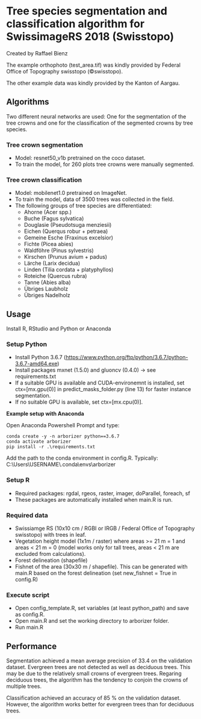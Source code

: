 # Tree species segmentation and classification algorithm for SwissimageRS 2018 (Swisstopo)
Created by Raffael Bienz

The example orthophoto (test_area.tif) was kindly provided by Federal Office of Topography swisstopo (©swisstopo).

The other example data was kindly provided by the Kanton of Aargau.

## Algorithms
Two different neural networks are used: One for the segmentation of the tree crowns and one for the classification of the segmented crowns by tree species.

### Tree crown segmentation
- Model: resnet50_v1b pretrained on the coco dataset. 
- To train the model, for 260 plots tree crowns were manually segmented.

### Tree crown classification
- Model: mobilenet1.0 pretrained on ImageNet.
- To train the model, data of 3500 trees was collected in the field.
- The following groups of tree species are differentiated:
    - Ahorne (Acer spp.)
    - Buche (Fagus sylvatica)
    - Douglasie (Pseudotsuga menziesii)
    - Eichen (Querqus robur + petraea)
    - Gemeine Esche (Fraxinus excelsior)
    - Fichte (Picea abies)
    - Waldföhre (Pinus sylvestris)
    - Kirschen (Prunus avium + padus)
    - Lärche (Larix decidua)
    - Linden (Tilia cordata + platyphyllos)
    - Roteiche (Quercus rubra)
    - Tanne (Abies alba)
    - Übriges Laubholz
    - Übriges Nadelholz

## Usage
Install R, RStudio and Python or Anaconda

### Setup Python
- Install Python 3.6.7 (https://www.python.org/ftp/python/3.6.7/python-3.6.7-amd64.exe)
- Install packages mxnet (1.5.0) and gluoncv (0.4.0) -> see requirements.txt
- If a suitable GPU is available and CUDA-environemnt is installed, set ctx=[mx.gpu(0)] in predict_masks_folder.py (line 13) for faster instance segmentation.
- If no suitable GPU is available, set ctx=[mx.cpu(0)].

**Example setup with Anaconda**

Open Anaconda Powershell Prompt and type:
```
conda create -y -n arborizer python==3.6.7
conda activate arborizer
pip install -r .\requirements.txt
```
Add the path to the conda environment in config.R. Typically: C:\Users\USERNAME\\.conda\envs\arborizer

### Setup R
- Required packages: rgdal, rgeos, raster, imager, doParallel, foreach, sf
- These packages are automatically installed when main.R is run.

### Required data
- Swissiamge RS (10x10 cm / RGBI or IRGB / Federal Office of Topography swisstopo) with trees in leaf.
- Vegetation height model (1x1m / raster) where areas >= 21 m = 1 and areas < 21 m = 0 (model works only for tall trees, areas < 21 m are excluded from calculations).
- Forest delineation (shapefile)
- Fishnet of the area (30x30 m / shapefile). This can be generated with main.R based on the forest delineation (set new_fishnet = True in config.R)


### Execute script
- Open config_template.R, set variables (at least python_path) and save as config.R.
- Open main.R and set the working directory to arborizer folder.
- Run main.R

## Performance
Segmentation achieved a mean average precision of 33.4 on the validation dataset. Evergreen trees are not detected as well as deciduous trees. This may be due to the relatively small crowns of evergreen trees. Regaring deciduous trees, the algorithm has the tendency to conjoin the crowns of multiple trees.

Classification achieved an accuracy of 85 % on the validation dataset. However, the algorithm works better for evergreen trees than for deciduous trees.